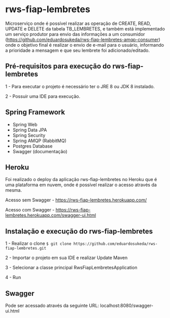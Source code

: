 # rws-fiap-lembretes
Microserviço onde é possível realizar as operação de CREATE, READ, UPDATE e DELETE da tabela TB_LEMBRETES, e também está implementado um serviço produtor para envio das informações a um consumidor (https://github.com/eduardosukeda/rws-fiap-lembretes-amqp-consumer) onde o objetivo final é realizar o envio de e-mail para o usuário, informando a prioridade a mensagem e que seu lembrete foi adicionado/editado.


## Pré-requisitos para execução do rws-fiap-lembretes

1 - Para executar o projeto é necessário ter o JRE 8 ou JDK 8 instalado.

2 - Possuir uma IDE para execução.


## Spring Framework

- Spring Web
- Spring Data JPA
- Spring Security
- Spring AMQP (RabbitMQ)
- Postgres Database
- Swagger (documentação)


## Heroku

Foi realizado o deploy da aplicação rws-fiap-lembretes no Heroku que é uma plataforma em nuvem, onde é possível realizar o acesso através da mesma.

Acesso sem Swagger - https://rws-fiap-lembretes.herokuapp.com/

Acesso com Swagger - https://rws-fiap-lembretes.herokuapp.com/swagger-ui.html


## Instalação e execução do rws-fiap-lembretes

1 - Realizar o clone `$ git clone https://github.com/eduardosukeda/rws-fiap-lembretes.git`

2 - Importar o projeto em sua IDE e realizar Update Maven

3 - Selecionar a classe principal RwsFiapLembretesApplication

4 - Run


## Swagger
Pode ser acessado através da seguinte URL: localhost:8080/swagger-ui.html
